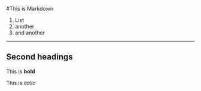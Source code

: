 #This is Markdown
1. List
2. another
3. and another

-----------------
## Second headings
This is **bold**

This is *italic*
